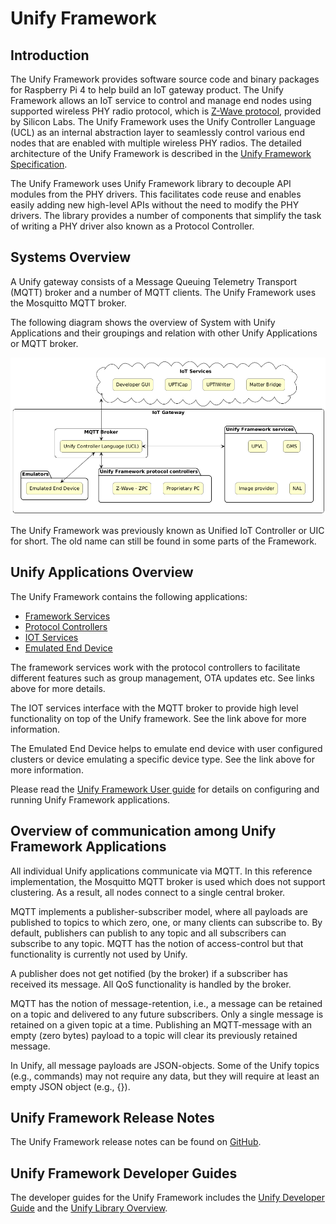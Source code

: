 # Unify Framework

## Introduction

The Unify Framework provides software source code and binary packages for Raspberry Pi 4 to
help build an IoT gateway product. The Unify Framework allows an IoT service to control and
manage end nodes using supported wireless PHY radio protocol, which is [Z-Wave protocol](https://github.com/SiliconLabsSoftware/z-wave-protocol-controller),
provided by Silicon Labs. The Unify Framework uses the Unify Controller Language (UCL) as
an internal abstraction layer to seamlessly control various end nodes that are enabled with
multiple wireless PHY radios. The detailed architecture of the Unify Framework is described in 
the [Unify Framework Specification](./unify_specifications/index.rst).

The Unify Framework uses Unify Framework library to decouple API modules from the PHY
drivers. This facilitates code reuse and enables easily adding new high-level
APIs without the need to modify the PHY drivers. The library provides a number
of components that simplify the task of writing a PHY driver also known as a
Protocol Controller.

## Systems Overview

A Unify gateway consists of a Message Queuing Telemetry Transport (MQTT) broker
and a number of MQTT clients. The Unify Framework uses the Mosquitto MQTT broker.

The following diagram shows the overview of System with Unify Applications and
their groupings and relation with other Unify Applications or MQTT broker.

![Unify Framwork Overview](assets/img/SDKOverview.png)

The Unify Framework was previously known as Unified IoT Controller or UIC for short.
The old name can still be found in some parts of the Framework.

## Unify Applications Overview

The Unify Framework contains the following applications:
- [Framework Services](unify_framework_services.md)
- [Protocol Controllers](protocol_controllers.md)
- [IOT Services](unify_iot_services.md)
- [Emulated End Device](../applications/examples/applications/emulated_end_device/readme_user.md)

The framework services work with the protocol controllers to facilitate different features such as group management, OTA updates etc. See links above for more details.

The IOT services interface with the MQTT broker to provide high level functionality on top of the Unify framework. See the link above for more information.

The Emulated End Device helps to emulate end device with user configured clusters or device emulating a specific device type. See the link above for more information.

Please read the [Unify Framework User guide](unify_readme_user.md) for details
on configuring and running Unify Framework applications.

## Overview of communication among Unify Framework Applications

All individual Unify applications communicate via MQTT. In this reference
implementation, the Mosquitto MQTT broker is used which does not support
clustering. As a result, all nodes connect to a single central broker.

MQTT implements a publisher-subscriber model, where all payloads are published
to topics to which zero, one, or many clients can subscribe to. By default,
publishers can publish to any topic and all subscribers can subscribe to any
topic. MQTT has the notion of access-control but that functionality is currently
not used by Unify.

A publisher does not get notified (by the broker) if a subscriber has received
its message. All QoS functionality is handled by the broker.

MQTT has the notion of message-retention, i.e., a message can be retained on a
topic and delivered to any future subscribers. Only a single message is retained
on a given topic at a time. Publishing an MQTT-message with an empty (zero
bytes) payload to a topic will clear its previously retained message.

In Unify, all message payloads are JSON-objects. Some of the Unify topics (e.g.,
commands) may not require any data, but they will require at least an empty JSON
object (e.g., {}).

## Unify Framework Release Notes

The Unify Framework release notes can be found on
[GitHub](https://github.com/SiliconLabs/UnifySDK/releases).

## Unify Framework Developer Guides

The developer guides for the Unify Framework includes the [Unify Developer Guide](readme_developer.md) and the [Unify Library Overview](unify_library_overview.md).




